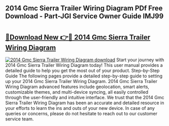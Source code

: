 ## 2014 Gmc Sierra Trailer Wiring Diagram PDf Free Download - Part-JGl Service Owner Guide lMJ99

# <h2><a href="http://dfqb2h7.blite.top/?on=2014+Gmc+Sierra+Trailer+Wiring+Diagram">🔗Download New 👉🔴 2014 Gmc Sierra Trailer Wiring Diagram</a></h2>

[![2014 Gmc Sierra Trailer Wiring Diagram download](https://i.imgur.com/lujVjoI.png)](http://dfqb2h7.blite.top/?on=2014+Gmc+Sierra+Trailer+Wiring+Diagram)
Start your journey with 2014 Gmc Sierra Trailer Wiring Diagram today! This user manual provides a detailed guide to help you get the most out of your product. Step-by-Step Guide The following pages provide a detailed step-by-step guide to setting up your 2014 Gmc Sierra Trailer Wiring Diagram. 2014 Gmc Sierra Trailer Wiring Diagram advanced features include geolocation, smart alerts, customizable themes, and multi-device syncing, all easily controlled through the user-friendly and intuitive interface. We trust that the 2014 Gmc Sierra Trailer Wiring Diagram has been an accurate and detailed resource in your efforts to learn the ins and outs of your new device. In case of any queries or concerns, please do not hesitate to reach out to our customer service team.
